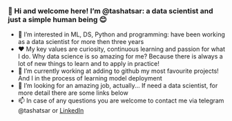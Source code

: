 ### 👋 Hi and welcome here! I’m @tashatsar: a data scientist and just a simple human being 😊

- 👀 I’m interested in ML, DS, Python and programming: have been working as a data scientist for more then three years
- ❤️ My key values are curiosity, continuous learning and passion for what I do. Why data science is so amazing for me? 
Because there is always a lot of new things to learn and to apply in practice!
- 🌱 I’m currently working at adding to github my most favourite projects! And I in the process of learning model deployment 
- 💞️ I’m looking for an amazing job, actually... If need a data scientist, for more detail there are some links below 
- 📫 In case of any questions you are welcome to contact me via telegram @tashatsar or [LinkedIn](#https://www.linkedin.com/in/natsarkova/)

<!---
tashatsar/tashatsar is a ✨ special ✨ repository because its `README.md` (this file) appears on your GitHub profile.
You can click the Preview link to take a look at your changes.
--->
